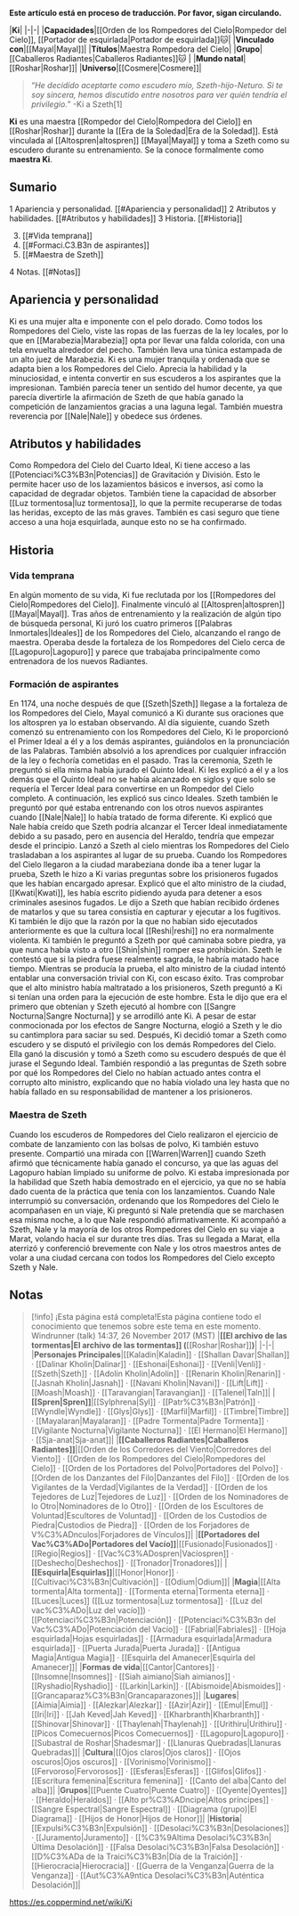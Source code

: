 **Este artículo está en proceso de traducción. Por favor, sigan circulando.**


|**Ki**|
|-|-|
|**Capacidades**|[[Orden de los Rompedores del Cielo\|Rompedor del Cielo]], [[Portador de esquirlada\|Portador de esquirlada]]🐱︎|
|**Vinculado con**|[[Mayal\|Mayal]]|
|**Títulos**|Maestra Rompedora del Cielo|
|**Grupo**|[[Caballeros Radiantes\|Caballeros Radiantes]]🐱︎ |
|**Mundo natal**|[[Roshar\|Roshar]]|
|**Universo**|[[Cosmere\|Cosmere]]|

>“*He decidido aceptarte como escudero mío, Szeth-hijo-Neturo. Si te soy sincera, hemos discutido entre nosotros para ver quién tendría el privilegio.*”
\-Ki a Szeth[1]


**Ki** es una maestra [[Rompedor del Cielo\|Rompedora del Cielo]] en [[Roshar\|Roshar]] durante la [[Era de la Soledad\|Era de la Soledad]]. Está vinculada al [[Altospren\|altospren]] [[Mayal\|Mayal]] y toma a Szeth como su escudero durante su entrenamiento. Se la conoce formalmente como **maestra Ki**.

## Sumario

1 Apariencia y personalidad. [[#Apariencia y personalidad]] 
2 Atributos y habilidades. [[#Atributos y habilidades]] 
3 Historia. [[#Historia]] 

3. [[#Vida temprana]] 
3. [[#Formaci.C3.B3n de aspirantes]] 
3. [[#Maestra de Szeth]] 


4 Notas. [[#Notas]] 


## Apariencia y personalidad
Ki es una mujer alta e imponente con el pelo dorado. Como todos los Rompedores del Cielo, viste las ropas de las fuerzas de la ley locales, por lo que en [[Marabezia\|Marabezia]] opta por llevar una falda colorida, con una tela envuelta alrededor del pecho. También lleva una túnica estampada de un alto juez de Marabezia.
Ki es una mujer tranquila y ordenada que se adapta bien a los Rompedores del Cielo. Aprecia la habilidad y la minuciosidad, e intenta convertir en sus escuderos a los aspirantes que la impresionan. También parecía tener un sentido del humor decente, ya que parecía divertirle la afirmación de Szeth de que había ganado la competición de lanzamientos gracias a una laguna legal. También muestra reverencia por [[Nale\|Nale]] y obedece sus órdenes.

## Atributos y habilidades
Como Rompedora del Cielo del Cuarto Ideal, Ki tiene acceso a las [[Potenciaci%C3%B3n\|Potencias]] de Gravitación y División. Esto le permite hacer uso de los lazamientos básicos e inversos, así como la capacidad de degradar objetos. También tiene la capacidad de absorber [[Luz tormentosa\|luz tormentosa]], lo que la permite recuperarse de todas las heridas, excepto de las más graves. También es casi seguro que tiene acceso a una hoja esquirlada, aunque esto no se ha confirmado.

## Historia
### Vida temprana
En algún momento de su vida, Ki fue reclutada por los [[Rompedores del Cielo\|Rompedores del Cielo]]. Finalmente vinculó al [[Altospren\|altospren]] [[Mayal\|Mayal]]. Tras años de entrenamiento y la realización de algún tipo de búsqueda personal, Ki juró los cuatro primeros [[Palabras Inmortales\|Ideales]] de los Rompedores del Cielo, alcanzando el rango de maestra. Operaba desde la fortaleza de los Rompedores del Cielo cerca de [[Lagopuro\|Lagopuro]] y parece que trabajaba principalmente como entrenadora de los nuevos Radiantes.

### Formación de aspirantes
En 1174, una noche después de que [[Szeth\|Szeth]] llegase a la fortaleza de los Rompedores del Cielo, Mayal comunicó a Ki durante sus oraciones que los altospren ya lo estaban observando.
Al día siguiente, cuando Szeth comenzó su entrenamiento con los Rompedores del Cielo, Ki le proporcionó el Primer Ideal a él y a los demás aspirantes, guiándolos en la pronunciación de las Palabras. También absolvió a los aprendices por cualquier infracción de la ley o fechoría cometidas en el pasado. Tras la ceremonia, Szeth le preguntó si ella misma había jurado el Quinto Ideal. Ki les explicó a él y a los demás que el Quinto Ideal no se había alcanzado en siglos y que solo se requería el Tercer Ideal para convertirse en un Rompedor del Cielo completo. A continuación, les explicó sus cinco Ideales. Szeth también le preguntó por qué estaba entrenando con los otros nuevos aspirantes cuando [[Nale\|Nale]] lo había tratado de forma diferente. Ki explicó que Nale había creído que Szeth podría alcanzar el Tercer Ideal inmediatamente debido a su pasado, pero en ausencia del Heraldo, tendría que empezar desde el principio. Lanzó a Szeth al cielo mientras los Rompedores del Cielo trasladaban a los aspirantes al lugar de su prueba.
Cuando los Rompedores del Cielo llegaron a la ciudad marabeziana donde iba a tener lugar la prueba, Szeth le hizo a Ki varias preguntas sobre los prisioneros fugados que les habían encargado apresar. Explicó que el alto ministro de la ciudad, [[Kwati\|Kwati]], les había escrito pidiendo ayuda para detener a esos criminales asesinos fugados. Le dijo a Szeth que habían recibido órdenes de matarlos y que su tarea consistía en capturar y ejecutar a los fugitivos. Ki también le dijo que la razón por la que no habían sido ejecutados anteriormente es que la cultura local [[Reshi\|reshi]] no era normalmente violenta. Ki también le preguntó a Szeth por qué caminaba sobre piedra, ya que nunca había visto a otro [[Shin\|shin]] romper esa prohibición. Szeth le contestó que si la piedra fuese realmente sagrada, le habría matado hace tiempo.
Mientras se producía la prueba, el alto ministro de la ciudad intentó entablar una conversación trivial con Ki, con escaso éxito. Tras comprobar que el alto ministro había maltratado a los prisioneros, Szeth preguntó a Ki si tenían una orden para la ejecución de este hombre. Esta le dijo que era el primero que obtenían y Szeth ejecutó al hombre con [[Sangre Nocturna\|Sangre Nocturna]] y se arrodilló ante Ki. A pesar de estar conmocionada por los efectos de Sangre Nocturna, elogió a Szeth y le dio su cantimplora para saciar su sed. Después, Ki decidió tomar a Szeth como escudero y se disputó el privilegio con los demás Rompedores del Cielo. Ella ganó la discusión y tomó a Szeth como su escudero después de que él jurase el Segundo Ideal. También respondió a las preguntas de Szeth sobre por qué los Rompedores del Cielo no habían actuado antes contra el corrupto alto ministro, explicando que no había violado una ley hasta que no había fallado en su responsabilidad de mantener a los prisioneros.

### Maestra de Szeth
Cuando los escuderos de Rompedores del Cielo realizaron el ejercicio de combate de lanzamiento con las bolsas de polvo, Ki también estuvo presente. Compartió una mirada con [[Warren\|Warren]] cuando Szeth afirmó que técnicamente había ganado el concurso, ya que las aguas del Lagopuro habían limpiado su uniforme de polvo. Ki estaba impresionada por la habilidad que Szeth había demostrado en el ejercicio, ya que no se había dado cuenta de la práctica que tenía con los lanzamientos. Cuando Nale interrumpió su conversación, ordenando que los Rompedores del Cielo le acompañasen en un viaje, Ki preguntó si Nale pretendía que se marchasen esa misma noche, a lo que Nale respondió afirmativamente.
Ki acompañó a Szeth, Nale y la mayoría de los otros Rompedores del Cielo en su viaje a Marat, volando hacia el sur durante tres días. Tras su llegada a Marat, ella aterrizó y conferenció brevemente con Nale y los otros maestros antes de volar a una ciudad cercana con todos los Rompedores del Cielo excepto Szeth y Nale.

## Notas

> [!info] ¡Esta página está completa!Esta página contiene todo el conocimiento que tenemos sobre este tema en este momento.
Windrunner (talk) 14:37, 26 November 2017 (MST)
|**[[El archivo de las tormentas\|El archivo de las tormentas]] (**[[Roshar\|Roshar]]**)**|
|-|-|
|**Personajes Principales**|[[Kaladin\|Kaladin]] · [[Shallan Davar\|Shallan]] · [[Dalinar Kholin\|Dalinar]] · [[Eshonai\|Eshonai]] · [[Venli\|Venli]] · [[Szeth\|Szeth]] · [[Adolin Kholin\|Adolin]] · [[Renarin Kholin\|Renarin]] · [[Jasnah Kholin\|Jasnah]] · [[Navani Kholin\|Navani]] · [[Lift\|Lift]] · [[Moash\|Moash]] · [[Taravangian\|Taravangian]] · [[Talenel\|Taln]]|
|**[[Spren\|Spren]]**|[[Sylphrena\|Syl]] · [[Patr%C3%B3n\|Patrón]] · [[Wyndle\|Wyndle]] · [[Glys\|Glys]] · [[Marfil\|Marfil]] · [[Timbre\|Timbre]] · [[Mayalaran\|Mayalaran]] · [[Padre Tormenta\|Padre Tormenta]] · [[Vigilante Nocturna\|Vigilante Nocturna]] · [[El Hermano\|El Hermano]] · [[Sja-anat\|Sja-anat]]|
|**[[Caballeros Radiantes\|Caballeros Radiantes]]**|[[Orden de los Corredores del Viento\|Corredores del Viento]] · [[Orden de los Rompedores del Cielo\|Rompedores del Cielo]] · [[Orden de los Portadores del Polvo\|Portadores del Polvo]] · [[Orden de los Danzantes del Filo\|Danzantes del Filo]] · [[Orden de los Vigilantes de la Verdad\|Vigilantes de la Verdad]] · [[Orden de los Tejedores de Luz\|Tejedores de Luz]] · [[Orden de los Nominadores de lo Otro\|Nominadores de lo Otro]] · [[Orden de los Escultores de Voluntad\|Escultores de Voluntad]] · [[Orden de los Custodios de Piedra\|Custodios de Piedra]] · [[Orden de los Forjadores de V%C3%ADnculos\|Forjadores de Vínculos]]|
|**[[Portadores del Vac%C3%ADo\|Portadores del Vacío]]**|[[Fusionado\|Fusionados]] · [[Regio\|Regios]] · [[Vac%C3%ADospren\|Vacíospren]] · [[Deshecho\|Deshechos]] · [[Tronador\|Tronadores]]|
|**[[Esquirla\|Esquirlas]]**|[[Honor\|Honor]] · [[Cultivaci%C3%B3n\|Cultivación]] · [[Odium\|Odium]]|
|**Magia**|[[Alta tormenta\|Alta tormenta]] · [[Tormenta eterna\|Tormenta eterna]] · [[Luces\|Luces]] ([[Luz tormentosa\|Luz tormentosa]] · [[Luz del vac%C3%ADo\|Luz del vacío]]) · [[Potenciaci%C3%B3n\|Potenciación]] · [[Potenciaci%C3%B3n del Vac%C3%ADo\|Potenciación del Vacío]] · [[Fabrial\|Fabriales]] · [[Hoja esquirlada\|Hojas esquirladas]] · [[Armadura esquirlada\|Armadura esquirlada]] · [[Puerta Jurada\|Puerta Jurada]] · [[Antigua Magia\|Antigua Magia]] · [[Esquirla del Amanecer\|Esquirla del Amanecer]]|
|**Formas de vida**|[[Cantor\|Cantores]] · [[Insomne\|Insomnes]] · [[Siah aimiano\|Siah aimianos]] · [[Ryshadio\|Ryshadio]] · [[Larkin\|Larkin]] · [[Abismoide\|Abismoides]] · [[Grancaparaz%C3%B3n\|Grancaparazones]]|
|**Lugares**|[[Aimia\|Aimia]] · [[Alezkar\|Alezkar]] · [[Azir\|Azir]] · [[Emul\|Emul]] · [[Iri\|Iri]] · [[Jah Keved\|Jah Keved]] · [[Kharbranth\|Kharbranth]] · [[Shinovar\|Shinovar]] · [[Thaylenah\|Thaylenah]] · [[Urithiru\|Urithiru]] · [[Picos Comecuernos\|Picos Comecuernos]] · [[Lagopuro\|Lagopuro]] · [[Subastral de Roshar\|Shadesmar]] · [[Llanuras Quebradas\|Llanuras Quebradas]]|
|**Cultura**|[[Ojos claros\|Ojos claros]] · [[Ojos oscuros\|Ojos oscuros]] · [[Vorinismo\|Vorinismo]] · [[Fervoroso\|Fervorosos]] · [[Esferas\|Esferas]] · [[Glifos\|Glifos]] · [[Escritura femenina\|Escritura femenina]] · [[Canto del alba\|Canto del alba]]|
|**Grupos**|[[Puente Cuatro\|Puente Cuatro]] · [[Oyente\|Oyentes]] · [[Heraldo\|Heraldos]] · [[Alto pr%C3%ADncipe\|Altos príncipes]] · [[Sangre Espectral\|Sangre Espectral]] · [[Diagrama (grupo)\|El Diagrama]] · [[Hijos de Honor\|Hijos de Honor]]|
|**Historia**|[[Expulsi%C3%B3n\|Expulsión]] · [[Desolaci%C3%B3n\|Desolaciones]] · [[Juramento\|Juramento]] · [[%C3%9Altima Desolaci%C3%B3n\|Última Desolación]] · [[Falsa Desolaci%C3%B3n\|Falsa Desolación]] · [[D%C3%ADa de la Traici%C3%B3n\|Día de la Traición]] · [[Hierocracia\|Hierocracia]] · [[Guerra de la Venganza\|Guerra de la Venganza]] · [[Aut%C3%A9ntica Desolaci%C3%B3n\|Auténtica Desolación]]|



https://es.coppermind.net/wiki/Ki